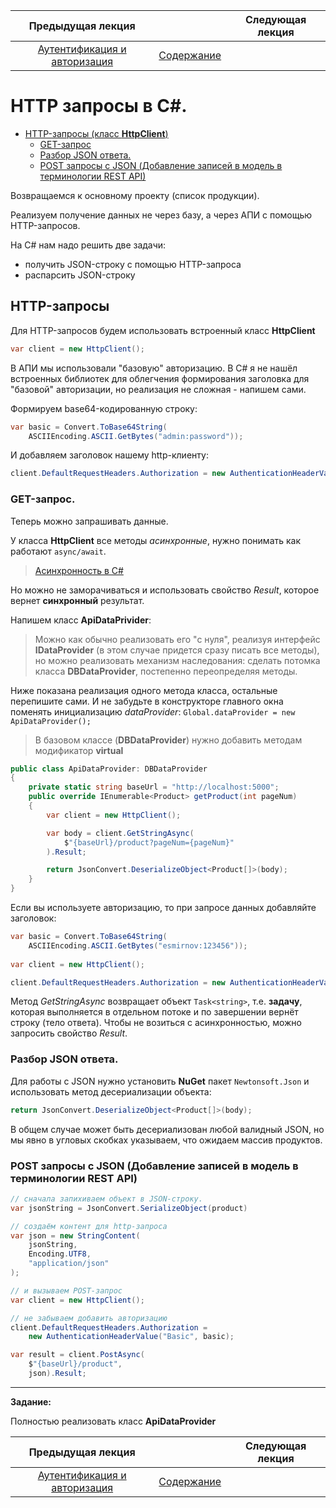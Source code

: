 Предыдущая лекция |  | Следующая лекция
:----------------:|:----------:|:----------------:
[Аутентификация и авторизация](./api_auth.md) | [Содержание](../readme.md#разработка-своего-api) | 

# HTTP запросы в C#.

* [HTTP-запросы (класс **HttpClient**)](#http-запросы)
    * [GET-запрос](#get-запрос)
    * [Разбор JSON ответа.](#разбор-json-ответа)
    * [POST запросы с JSON (Добавление записей в модель в терминологии REST API)](#post-запросы-с-json-добавление-записей-в-модель-в-терминологии-rest-api)

Возвращаемся к основному проекту (список продукции).

Реализуем получение данных не через базу, а через АПИ с помощью HTTP-запросов.

На C# нам надо решить две задачи:

* получить JSON-строку с помощью HTTP-запроса
* распарсить JSON-строку

## HTTP-запросы

Для HTTP-запросов будем использовать встроенный класс **HttpClient**

```cs
var client = new HttpClient();
```

В АПИ мы использовали "базовую" авторизацию. В C# я не нашёл встроенных библиотек для облегчения формирования заголовка для "базовой" авторизации, но реализация не сложная - напишем сами.

Формируем base64-кодированную строку:

```cs
var basic = Convert.ToBase64String(
    ASCIIEncoding.ASCII.GetBytes("admin:password"));
```

И добавляем заголовок нашему http-клиенту:

```cs
client.DefaultRequestHeaders.Authorization = new AuthenticationHeaderValue("Basic", basic);
```

### GET-запрос.

Теперь можно запрашивать данные. 

У класса **HttpClient** все методы *асинхронные*, нужно понимать как работают `async/await`.

>[Асинхронность в C#](./cs_async_await.md)

Но можно не заморачиваться и использовать свойство _Result_, которое вернет **синхронный** результат.

Напишем класс **ApiDataPrivider**:

>Можно как обычно реализовать его "с нуля", реализуя интерфейс **IDataProvider** (в этом случае придется сразу писать все методы), но можно реализовать механизм наследования: сделать потомка класса **DBDataProvider**, постепенно переопределяя методы.

Ниже показана реализация одного метода класса, остальные перепишите сами. И не забудьте в конструкторе главного окна поменять инициализацию _dataProvider_: `Global.dataProvider = new ApiDataProvider();`

>В базовом классе (**DBDataProvider**) нужно добавить методам модификатор **virtual**

```cs
public class ApiDataProvider: DBDataProvider
{
    private static string baseUrl = "http://localhost:5000";
    public override IEnumerable<Product> getProduct(int pageNum)
    {
        var client = new HttpClient();

        var body = client.GetStringAsync(
            $"{baseUrl}/product?pageNum={pageNum}"
        ).Result;

        return JsonConvert.DeserializeObject<Product[]>(body);
    }
}
```

Если вы используете авторизацию, то при запросе данных добавляйте заголовок:

```cs
var basic = Convert.ToBase64String(
    ASCIIEncoding.ASCII.GetBytes("esmirnov:123456"));
    
var client = new HttpClient();

client.DefaultRequestHeaders.Authorization = new AuthenticationHeaderValue("Basic", basic);
```

Метод *GetStringAsync* возвращает объект `Task<string>`, т.е. **задачу**, которая выполняется в отдельном потоке и по завершении вернёт строку (тело ответа). Чтобы не возиться с асинхронностью, можно запросить свойство _Result_.

### Разбор JSON ответа.

Для работы с JSON нужно установить **NuGet** пакет `Newtonsoft.Json` и использовать метод десериализации объекта:

```cs
return JsonConvert.DeserializeObject<Product[]>(body);
```

В общем случае может быть десериализован любой валидный JSON, но мы явно в угловых скобках указываем, что ожидаем массив продуктов.

### POST запросы с JSON (Добавление записей в модель в терминологии REST API)

```cs
// сначала запихиваем объект в JSON-строку. 
var jsonString = JsonConvert.SerializeObject(product)

// создаём контент для http-запроса
var json = new StringContent(
    jsonString, 
    Encoding.UTF8, 
    "application/json"
);

// и вызываем POST-запрос
var client = new HttpClient();

// не забываем добавить авторизацию
client.DefaultRequestHeaders.Authorization = 
    new AuthenticationHeaderValue("Basic", basic);

var result = client.PostAsync(
    $"{baseUrl}/product", 
    json).Result;
```

---

**Задание:**

Полностью реализовать класс **ApiDataProvider**

Предыдущая лекция |  | Следующая лекция
:----------------:|:----------:|:----------------:
[Аутентификация и авторизация](./api_auth.md) | [Содержание](../readme.md#разработка-своего-api) | 
